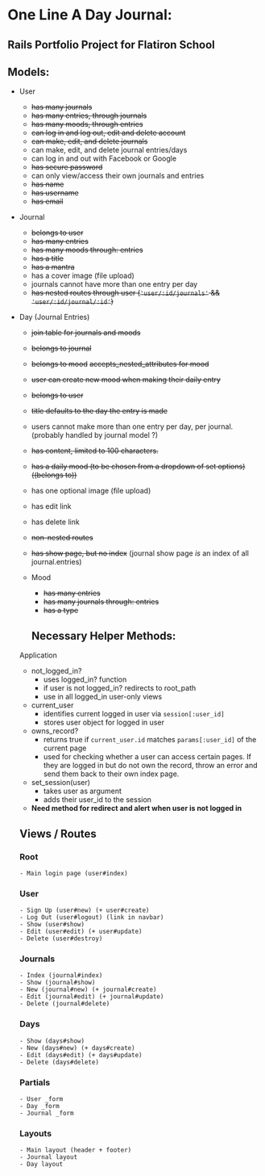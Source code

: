 # One Line A Day Journal:
## Rails Portfolio Project for Flatiron School 

## Models:
- User
    - ~~has many journals~~
    - ~~has many entries, through journals~~
    - ~~has many moods, through entries~~
    - ~~can log in and log out, edit and delete account~~
    - ~~can make, edit, and delete journals~~
    - can make, edit, and delete journal entries/days
    - can log in and out with Facebook or Google
    - ~~has secure password~~
    - can only view/access their own journals and entries
    - ~~has name~~
    - ~~has username~~
    - ~~has email~~
- Journal
    - ~~belongs to user~~
    - ~~has many entries~~
    - ~~has many moods through: entries~~
    - ~~has a title~~
    - ~~has a mantra~~
    - has a cover image (file upload)
    - journals cannot have more than one entry per day
    - ~~has nested routes through user (`'user/:id/journals'` && `'user/:id/journal/:id'`)~~
- Day (Journal Entries)
    - ~~join table for journals and moods~~
    - ~~belongs to journal~~
    - ~~belongs to mood~~
    ~~accepts_nested_attributes for mood~~
    - ~~user can create new mood when making their daily entry~~
    - ~~belongs to user~~
    - ~~title defaults to the day the entry is made~~
    - users cannot make more than one entry per day, per journal. (probably handled by journal model ?)
    - ~~has content, limited to 100 characters.~~
    - ~~has a daily mood (to be chosen from a dropdown of set options) ((belongs to))~~
    - has one optional image (file upload)
    - has edit link
    - has delete link
    - ~~non-nested routes~~ 
    - ~~has show page, but no index~~ (journal show page *is* an index of all journal.entries)
  - Mood
    - ~~has many entries~~
    - ~~has many journals through: entries~~
    - ~~has a type~~

    ## Necessary Helper Methods:
  Application
    - not_logged_in?
      - uses logged_in? function
      - if user is not logged_in? redirects to root_path 
      - use in all logged_in user-only views
    - current_user
      - identifies current logged in user via `session[:user_id]`
      - stores user object for logged in user
    - owns_record?
        - returns true if `current_user.id` matches `params[:user_id]` of the current page
        - used for checking whether a user can access certain pages. If they are logged in but do not own the record, throw an error and send them back to their own index page.    
    - set_session(user)
      - takes user as argument
      - adds their user_id to the session   
    - **Need method for redirect and alert when user is not logged in** 

    ## Views / Routes
    ### Root 
      - Main login page (user#index) 
    
    ### User
      - Sign Up (user#new) (+ user#create)
      - Log Out (user#logout) (link in navbar)
      - Show (user#show)
      - Edit (user#edit) (+ user#update)
      - Delete (user#destroy)

    ### Journals
      - Index (journal#index)
      - Show (journal#show)
      - New (journal#new) (+ journal#create)
      - Edit (journal#edit) (+ journal#update)
      - Delete (journal#delete)

    ### Days 
      - Show (days#show)
      - New (days#new) (+ days#create)
      - Edit (days#edit) (+ days#update)
      - Delete (days#delete)

    ### Partials
      - User _form
      - Day _form
      - Journal _form 

    ### Layouts
      - Main layout (header + footer)
      - Journal layout
      - Day layout 